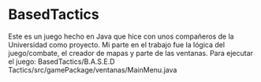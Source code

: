 # BasedTactics
 
Este es un juego hecho en Java que hice con unos compañeros de la Universidad como proyecto. Mi parte en el trabajo fue la lógica del juego/combate, el creador de mapas y parte de las ventanas.
Para ejecutar el juego: BasedTactics/B.A.S.E.D Tactics/src/gamePackage/ventanas/MainMenu.java
